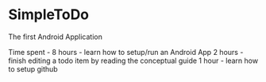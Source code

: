 SimpleToDo
==========

The first Android Application

Time spent -
8 hours - learn how to setup/run an Android App
2 hours - finish editing a todo item by reading the conceptual guide
1 hour  - learn how to setup github
